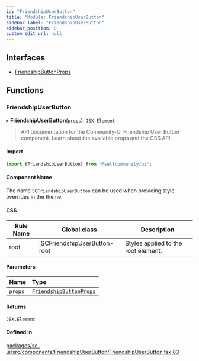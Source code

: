 ```yaml
---
id: "FriendshipUserButton"
title: "Module: FriendshipUserButton"
sidebar_label: "FriendshipUserButton"
sidebar_position: 0
custom_edit_url: null
---
```


## Interfaces

- [FriendshipButtonProps](../interfaces/FriendshipUserButton.FriendshipButtonProps.md)

## Functions

### FriendshipUserButton

▸ **FriendshipUserButton**(`props`): `JSX.Element`

> API documentation for the Community-UI Friendship User Button component. Learn about the available props and the CSS API.

#### Import

```jsx
import {FriendshipUserButton} from '@selfcommunity/ui';
```

#### Component Name

The name `SCFriendshipUserButton` can be used when providing style overrides in the theme.

#### CSS

|Rule Name|Global class|Description|
|---|---|---|
|root|.SCFriendshipUserButton-root|Styles applied to the root element.|

#### Parameters

| Name | Type |
| :------ | :------ |
| `props` | [`FriendshipButtonProps`](../interfaces/FriendshipUserButton.FriendshipButtonProps.md) |

#### Returns

`JSX.Element`

#### Defined in

[packages/sc-ui/src/components/FriendshipUserButton/FriendshipUserButton.tsx:83](https://github.com/selfcommunity/community-ui/blob/f8d581a/packages/sc-ui/src/components/FriendshipUserButton/FriendshipUserButton.tsx#L83)
